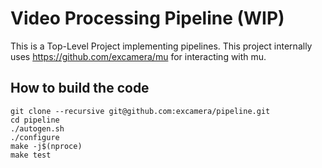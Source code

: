 # Video Processing Pipeline (WIP)
This is a Top-Level Project implementing pipelines. This project internally
uses https://github.com/excamera/mu for interacting with mu.

## How to build the code
```
git clone --recursive git@github.com:excamera/pipeline.git
cd pipeline
./autogen.sh
./configure
make -j$(nproce)
make test
```
